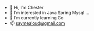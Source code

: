 - 👋 Hi, I’m Chester
- 👀 I’m interested in  Java Spring  Mysql ...
- 🌱 I’m currently learning Go
- 📫 saymealoud@gmail.com

<!---
zhaomo08/zhaomo08 is a ✨ special ✨ repository because its `README.md` (this file) appears on your GitHub profile.
You can click the Preview link to take a look at your changes.
--->
